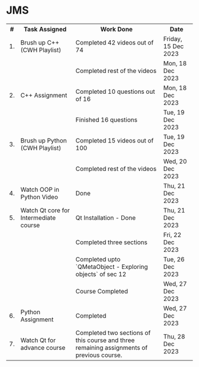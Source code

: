 # JMS

<body>
  <table>
  <tr>
    <th>#</th>
    <th>Task Assigned</th>
    <th>Work Done</th>
    <th>Date</th>
  </tr>
  <tr>
    <td>1.</td>
    <td>Brush up C++ (CWH Playlist)</td>
    <td>Completed 42 videos out of 74</td>
    <td>Friday, 15 Dec 2023</td>
  </tr>
  <tr>
    <td></td>
    <td></td>
    <td>Completed rest of the videos</td>
    <td>Mon, 18 Dec 2023</td>
  </tr>
    
  <tr>
    <td>2.</td>
    <td>C++ Assignment</td>
    <td>Completed 10 questions out of 16</td>
    <td>Mon, 18 Dec 2023</td>
  </tr>
  <tr>
    <td></td>
    <td></td>
    <td>Finished 16 questions</td>
    <td>Tue, 19 Dec 2023</td>
  </tr>

  <tr>
    <td>3.</td>
    <td>Brush up Python (CWH Playlist)</td>
    <td>Completed 15 videos out of 100</td>
    <td>Tue, 19 Dec 2023</td>
  </tr>
  <tr>
    <td></td>
    <td></td>
    <td>Completed rest of the videos</td>
    <td>Wed, 20 Dec 2023</td>
  </tr>

  <tr>
    <td>4.</td>
    <td>Watch OOP in Python Video</td>
    <td>Done</td>
    <td>Thu, 21 Dec 2023</td>
  </tr>

  <tr>
    <td>5.</td>
    <td>Watch Qt core for Intermediate course</td>
    <td>Qt Installation - Done</td>
    <td>Thu, 21 Dec 2023</td>
  </tr>
  <tr>
    <td></td>
    <td></td>
    <td>Completed three sections</td>
    <td>Fri, 22 Dec 2023</td>
  </tr>
  <tr>
    <td></td>
    <td></td>
    <td>Completed upto `QMetaObject - Exploring objects` of sec 12 </td>
    <td>Tue, 26 Dec 2023</td>
  </tr>
  <tr>
    <td></td>
    <td></td>
    <td>Course Completed</td>
    <td>Wed, 27 Dec 2023</td>
  </tr>
  <tr>

  <tr>
    <td>6.</td>
    <td>Python Assignment</td>
    <td>Completed</td>
    <td>Wed, 27 Dec 2023</td>
  </tr>

  <tr>
    <td>7.</td>
    <td>Watch Qt for advance course</td>
    <td>Completed two sections of this course and three remaining assignments of previous course.</td>
    <td>Thu, 28 Dec 2023</td>
  </tr>
</table>

</body>
